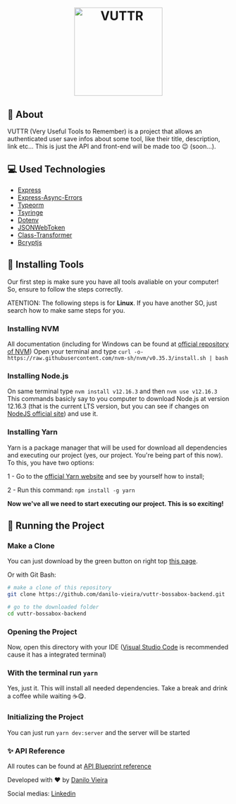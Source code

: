 <h1 align="center" >
  <img src="https://ik.imagekit.io/danilovieira/VUTTR-logo_tR2231Tnj.svg" alt="VUTTR" width="200">
</h1>

## 📝 About

VUTTR (Very Useful Tools to Remember) is a project that allows an authenticated user save infos about some tool, like their title, description, link etc...
This is just the API and front-end will be made too 😉 (soon...).

## 💻 Used Technologies

- [Express](https://expressjs.com/pt-br/)
- [Express-Async-Errors](https://www.npmjs.com/package/express-async-errors)
- [Typeorm](https://typeorm.io/#/)
- [Tsyringe](https://github.com/microsoft/tsyringe)
- [Dotenv](https://www.npmjs.com/package/dotenv)
- [JSONWebToken](https://jwt.io/)
- [Class-Transformer](https://github.com/typestack/class-transformer)
- [Bcryptjs](https://www.npmjs.com/package/bcryptjs)

## 🤭 Installing Tools

Our first step is make sure you have all tools avaliable on your computer!
So, ensure to follow the steps correctly.

ATENTION: The following steps is for **Linux**. If you have another SO, just search how to make same steps for you.

### **Installing NVM**

  All documentation (including for Windows can be found at [official repository of NVM](https://github.com/nvm-sh/nvm#installing-and-updating))
  Open your terminal and type `curl -o- https://raw.githubusercontent.com/nvm-sh/nvm/v0.35.3/install.sh | bash`

### **Installing Node.js**

  On same terminal type `nvm install v12.16.3` and then `nvm use v12.16.3`
  This commands basicly say to you computer to download Node.js at version 12.16.3 (that is the current LTS version, but you can see if changes on [NodeJS official site](https://nodejs.org/en/)) and use it.

### **Installing Yarn**

  Yarn is a package manager that will be used for download all dependencies and executing our project (yes, our project. You're being part of this now).
  To this, you have two options:

  1 - Go to the [official Yarn website](https://yarnpkg.com/) and see by yourself how to install;

  2 - Run this command: `npm install -g yarn`

  **Now we've all we need to start executing our project. This is so exciting!**

## 🚀 **Running the Project**

### Make a Clone

  You can just download by the green button on right top [this page](https://github.com/danilo-vieira/vuttr-bossabox-backend).

  Or with Git Bash:

  ```bash
  # make a clone of this repository
  git clone https://github.com/danilo-vieira/vuttr-bossabox-backend.git

  # go to the downloaded folder
  cd vuttr-bossabox-backend
  ```

### **Opening the Project**

  Now, open this directory with your IDE ([Visual Studio Code](https://code.visualstudio.com/) is recommended cause it has a integrated terminal)

### **With the terminal run `yarn`**

  Yes, just it. This will install all needed dependencies. Take a break and drink a coffee while waiting ☕😋.

### **Initializing the Project**

You can just run `yarn dev:server` and the server will be started

### ✨ **API Reference**

All routes can be found at [API Blueprint reference](https://danilo-vieira.github.io/)

Developed with ❤ by [Danilo Vieira](https://github.com/danilo-vieira/)

Social medias:
[Linkedin](https://www.linkedin.com/in/vieira-danilo/)
